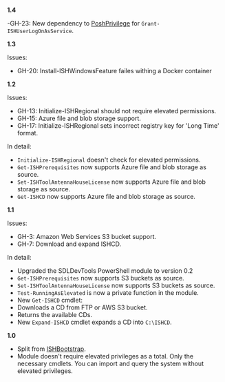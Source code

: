 **1.4**

-GH-23: New dependency to [PoshPrivilege](https://www.powershellgallery.com/packages/PoshPrivilege/) for `Grant-ISHUserLogOnAsService`.

**1.3**

Issues:
- GH-20: Install-ISHWindowsFeature failes withing a Docker container

**1.2**

Issues:
- GH-13: Initialize-ISHRegional should not require elevated permissions.
- GH-15: Azure file and blob storage support. 
- GH-17: Initialize-ISHRegional sets incorrect registry key for 'Long Time' format.

In detail:
- `Initialize-ISHRegional` doesn't check for elevated permissions.
- `Get-ISHPrerequisites` now supports Azure file and blob storage as source.
- `Set-ISHToolAntennaHouseLicense` now supports Azure file and blob storage as source.
- `Get-ISHCD` now supports Azure file and blob storage as source.

**1.1**

Issues:
- GH-3: Amazon Web Services S3 bucket support.
- GH-7: Download and expand ISHCD.

In detail:
- Upgraded the SDLDevTools PowerShell module to version 0.2
- `Get-ISHPrerequisites` now supports S3 buckets as source. 
- `Set-ISHToolAntennaHouseLicense` now supports S3 buckets as source.
- `Test-RunningAsElevated` is now a private function in the module.
-  New `Get-ISHCD` cmdlet:
  - Downloads a CD from FTP or AWS S3 bucket.
  - Returns the available CDs.
-  New `Expand-ISHCD` cmdlet expands a CD into `C:\ISHCD`.

**1.0**

- Split from [ISHBootstrap](https://github.com/Sarafian/ISHBootstrap).
- Module doesn't require elevated privileges as a total. Only the necessary cmdlets. You can import and query the system without elevated privileges.
